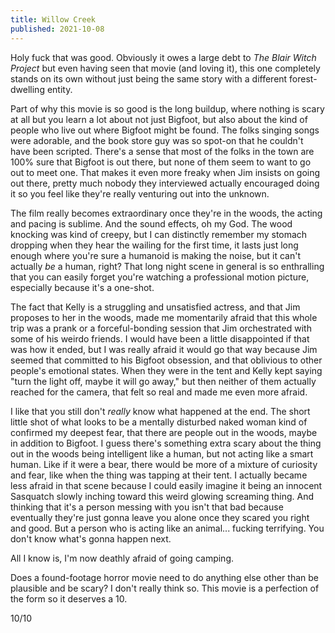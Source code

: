 ```yaml
---
title: Willow Creek
published: 2021-10-08
---
```


Holy fuck that was good. Obviously it owes a large debt to _The Blair Witch Project_ but even having seen that movie (and loving it), this one completely stands on its own without just being the same story with a different forest-dwelling entity.

Part of why this movie is so good is the long buildup, where nothing is scary at all but you learn a lot about not just Bigfoot, but also about the kind of people who live out where Bigfoot might be found. The folks singing songs were adorable, and the book store guy was so spot-on that he couldn't have been scripted. There's a sense that most of the folks in the town are 100% sure that Bigfoot is out there, but none of them seem to want to go out to meet one. That makes it even more freaky when Jim insists on going out there, pretty much nobody they interviewed actually encouraged doing it so you feel like they're really venturing out into the unknown.

The film really becomes extraordinary once they're in the woods, the acting and pacing is sublime. And the sound effects, oh my God. The wood knocking was kind of creepy, but I can distinctly remember my stomach dropping when they hear the wailing for the first time, it lasts just long enough where you're sure a humanoid is making the noise, but it can't actually _be_ a human, right? That long night scene in general is so enthralling that you can easily forget you're watching a professional motion picture, especially because it's a one-shot.

The fact that Kelly is a struggling and unsatisfied actress, and that Jim proposes to her in the woods, made me momentarily afraid that this whole trip was a prank or a forceful-bonding session that Jim orchestrated with some of his weirdo friends. I would have been a little disappointed if that was how it ended, but I was really afraid it would go that way because Jim seemed that committed to his Bigfoot obsession, and that oblivious to other people's emotional states. When they were in the tent and Kelly kept saying "turn the light off, maybe it will go away," but then neither of them actually reached for the camera, that felt so real and made me even more afraid.

I like that you still don't _really_ know what happened at the end. The short little shot of what looks to be a mentally disturbed naked woman kind of confirmed my deepest fear, that there are people out in the woods, maybe in addition to Bigfoot. I guess there's something extra scary about the thing out in the woods being intelligent like a human, but not acting like a smart human. Like if it were a bear, there would be more of a mixture of curiosity and fear, like when the thing was tapping at their tent. I actually became less afraid in that scene because I could easily imagine it being an innocent Sasquatch slowly inching toward this weird glowing screaming thing. And thinking that it's a person messing with you isn't that bad because eventually they're just gonna leave you alone once they scared you right and good. But a person who is acting like an animal... fucking terrifying. You don't know what's gonna happen next.

All I know is, I'm now deathly afraid of going camping.

Does a found-footage horror movie need to do anything else other than be plausible and be scary? I don't really think so. This movie is a perfection of the form so it deserves a 10.

10/10
